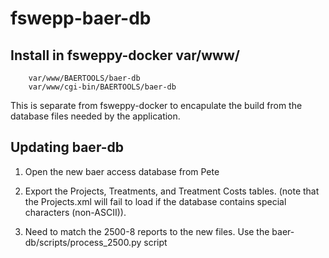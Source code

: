 # fswepp-baer-db

## Install in fsweppy-docker var/www/
```
    var/www/BAERTOOLS/baer-db
    var/www/cgi-bin/BAERTOOLS/baer-db
```

This is separate from fsweppy-docker to encapulate the build from the database files needed by the application.
	
## Updating baer-db

1. Open the new baer access database from Pete

2. Export the Projects, Treatments, and Treatment Costs tables. (note that the Projects.xml will
   fail to load if the database contains special characters (non-ASCII)).
   
3. Need to match the 2500-8 reports to the new files. Use the baer-db/scripts/process_2500.py script
